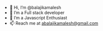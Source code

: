 - 👋 Hi, I’m @balajikamalesh
- 👀 I’m a Full stack developer
- 💞️ I’m a Javascript Enthusiast
- 📫 Reach me at abalajikamalesh@gmail.com

<!---
balajikamalesh/balajikamalesh is a ✨ special ✨ repository because its `README.md` (this file) appears on your GitHub profile.
You can click the Preview link to take a look at your changes.
--->
